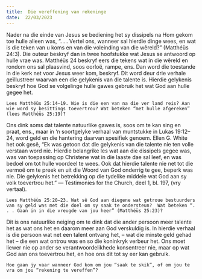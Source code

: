 ```yaml
---
title:  Die vereffening van rekeninge
date:  22/03/2023
---
```


Nader na die einde van Jesus se bediening het sy dissipels na Hom gekom toe hulle alleen was, “. . . Vertel ons, wanneer sal hierdie dinge wees, en wat is die teken van u koms en van die voleinding van die wêreld?” (Matthéüs 24:3). Die outeur beskryf dan in twee hoofstukke wat Jesus se antwoord op hulle vrae was. Matthéüs 24 beskryf eers die tekens wat in die wêreld en rondom ons sal plaasvind, soos oorloë, rampe, ens. Dan word die toestande in die kerk net voor Jesus weer kom, beskryf. Dit word deur drie verhale geïllustreer waarvan een die gelykenis van die talente is. Hierdie gelykenis beskryf hoe God se volgelinge hulle gawes gebruik het wat God aan hulle gegee het.

`Lees Matthéüs 25:14–19. Wie is die een van na die ver land reis? Aan wie word sy besittings toevertrou? Wat beteken “met hulle afgereken” (lees Matthéüs 25:19)?`

Ons dink soms dat talente natuurlike gawes is, soos om te kan sing en praat, ens., maar in ‘n soortgelyke verhaal van muntstukke in Lukas 19:12–24, word geld en die hantering daarvan spesifiek genoem.  Ellen G. White het ook gesê, “Ek was getoon dat die gelykenis van die talente nie ten volle verstaan word nie. Hierdie belangrike les wat aan die dissipels gegee was, was van toepassing op Christene wat in die laaste dae sal leef, en was bedoel om tot hulle voordeel te wees. Ook dat hierdie talente nie net tot die vermoë om te preek en uit die Woord van God onderrig te gee, beperk was nie. Die gelykenis het betrekking op die tydelike middele wat God aan sy volk toevertrou het.” — Testimonies for the Church, deel 1, bl. 197, (vry vertaal).

`Lees Matthéüs 25:20–23. Wat sê God aan diegene wat getroue bestuurders van sy geld was met die doel om sy saak te ondersteun?  Wat beteken “. . . Gaan in in die vreugde van jou heer” (Matthéüs 25:23)?`

Dit is ons natuurlike neiging om te dink dat die ander persoon meer talente het as wat ons het en daarom meer aan God verskuldig is. In hierdie verhaal is die persoon wat net een talent ontvang het, – wat die minste geld gehad het – die een wat ontrou was en so die koninkryk verbeur het.  Ons moet liewer nie op ander se verantwoordelikhede konsentreer nie, maar op wat God aan ons toevertrou het, en hoe ons dit tot sy eer kan gebruik.

`Hoe gaan jy vaar wanneer God kom om jou “saak te skik”, of om jou te vra om jou “rekening te vereffen”?`